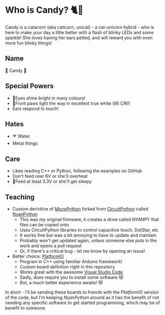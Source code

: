 # Who is Candy? 🐈🦄

Candy is a catacorn (aka caticorn, unicat) - a cat-unicorn hybrid - who is here to make your day a little better with a flash of blinky LEDs and some sparkle! She loves having her ears petted, and will reward you with even more fun blinky things!

## Name

🍭 Candy 🍬

## Special Powers

- 🌈Eyes shine bright in many colours!
- 🔦Front paws light the way in excellent true white (95 CRI)!
- Ears respond to touch!

## Hates

- ☔ Water
- Metal things

## Care

- Likes reading C++ or Python, following the examples on GitHub
- Don't feed over 6V or she'll overheat
- 🔋Feed at least 3.3V or she'll get sleepy

## Teaching

- Custom derivitive of [MicroPython](https://micropython.org/) forked from [CircuitPython](https://circuitpython.org/) called [NyanPython](https://github.com/GalaxyAllie/nyanpython)
  - This was my original firmware, it creates a drive called NYANPY that files can be copied onto
  - Uses CircuitPython libraries to control capacitive touch, DotStar, etc
  - It works fine but was a bit annoying to have to update and maintain
  - Probably won't get updated again, unless someone else puts in the work and opens a pull request
  - Or, if there's a critical bug - let me know by opening an issue!
- Better choice: [PlatformIO](https://platformio.org/)
  - Program in C++ using familiar Arduino framework!
  - Custom board definition right in this repository
  - Works great with the awesome [Visual Studio Code](https://code.visualstudio.com/)
  - Sadly, does require you to install some software 😿
  - But, a much better experience awaits! 😻

In short - I'll be sending these boards to friends with the _PlatformIO_ version of the code, but I'm keeping _NyanPython_ around as it has the benefit of not needing any specific software to get started programming, which may be of benefit to someone.
